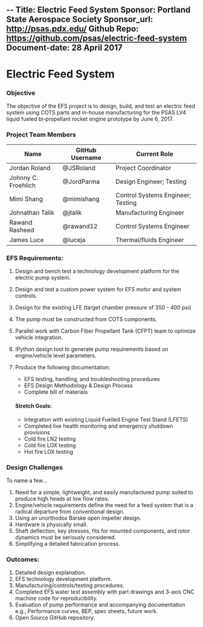﻿--
Title: Electric Feed System
Sponsor: Portland State Aerospace Society
Sponsor_url: http://psas.pdx.edu/
Github Repo: https://github.com/psas/electric-feed-system
Document-date: 28 April 2017
--


# Electric Feed System

### Objective

The objective of the EFS project is to design, build, and test an electric feed system using COTS parts and in-house manufacturing for the PSAS LV4 liquid fueled bi-propellant rocket engine prototype by June 6, 2017.

### Project Team Members

Name                | GitHub Username | Current Role
--------------------|-----------------|-----------------------------------
Jordan Roland       | @JSRoland       | Project Coordinator
Johnny C. Froehlich | @JordParma      | Design Engineer; Testing
Mimi Shang          | @mimishang      | Control Systems Engineer; Testing
Johnathan Talik     | @jtalik         | Manufacturing Engineer
Rawand Rasheed      | @rawand12       | Control Systems Engineer
James Luce          | @luceja         | Thermal/fluids Engineer

### EFS Requirements:

1. Design and bench test a technology development platform for the electric pump system.
2. Design and test a custom power system for EFS motor and system controls.
3. Design for the existing LFE (target chamber pressure of 350 - 400 psi)
4. The pump must be constructed from COTS components.
5. Parallel work with Carbon Fiber Propellant Tank (CFPT) team to optimize vehicle integration.
6. IPython design tool to generate pump requirements based on engine/vehicle level parameters.    
7. Produce the following documentation:
    - EFS testing, handling, and troubleshooting procedures
	- EFS Design Methodology & Design Process
    - Complete bill of materials

    #### Stretch Goals:
    - Integration with existing Liquid Fuelled Engine Test Stand (LFETS)
    - Completed live health monitoring and emergency shutdown provisions
    - Cold fire LN2 testing
    - Cold fire LOX testing
    - Hot  fire LOX testing

### Design Challenges

To name a few...
1. Need for a simple, lightweight, and easily manufactured pump suited to produce high heads at low flow  rates.
2. Engine/vehicle requirements define the need for a feed system that is a radical departure from conventional design.
3. Using an unorthodox Barske open impeller design.
4. Hardware is physically small.
5. Shaft deflection, key stresses, fits for mounted components, and rotor dynamics must be seriously considered.
6. Simplifying a detailed fabrication process.

### Outcomes:

1. Detailed design explanation.
2. EFS technology development platform.
3. Manufacturing/controls/testing procedures.
4. Completed EFS water test assembly with part drawings and 3-axis CNC machine code for reproducibility.
5. Evaluation of pump performance and accompanying documentation e.g., Performance curves, BEP, spec sheets, future work.
6. Open Source GitHub repository.
